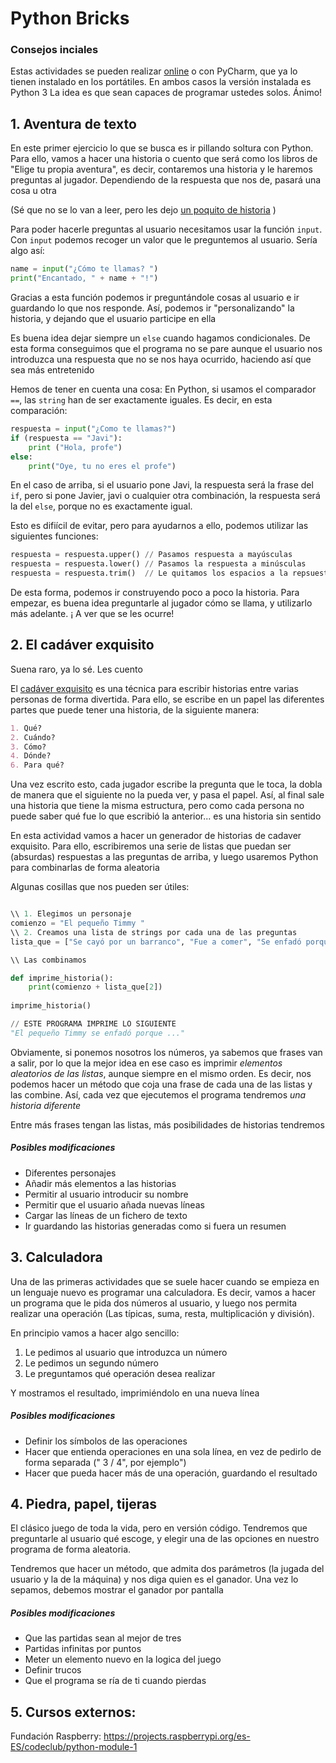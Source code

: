 # Python Bricks

### Consejos inciales
Estas actividades se pueden realizar [online](https://repl.it/) o con PyCharm, que ya lo tienen instalado en los portátiles. En ambos casos la versión instalada es Python 3
La idea es que sean capaces de programar ustedes solos. Ánimo!

## 1. Aventura de texto
En este primer ejercicio lo que se busca es ir pillando soltura con Python. Para ello, vamos a hacer una historia o cuento que será como los libros de "Elige tu propia aventura", es decir, contaremos una historia y le haremos preguntas al jugador. Dependiendo de la respuesta que nos de, pasará una cosa u otra

(Sé que no se lo van a leer, pero les dejo [un poquito de historia](https://es.wikipedia.org/wiki/Aventura_conversacional) )

Para poder hacerle preguntas al usuario necesitamos usar la función `input`. Con `input` podemos recoger un valor que le preguntemos al usuario. Sería algo así:

```python
name = input("¿Cómo te llamas? ")
print("Encantado, " + name + "!")
```
Gracias a esta función podemos ir preguntándole cosas al usuario e ir guardando lo que nos responde. Así, podemos ir "personalizando" la historia, y dejando que el usuario participe en ella

Es buena idea dejar siempre un `else` cuando hagamos condicionales. De esta forma conseguimos que el programa no se pare aunque el usuario nos introduzca una respuesta que no se nos haya ocurrido, haciendo así que sea más entretenido

Hemos de tener en cuenta una cosa: En Python, si usamos el comparador `==`, las `string` han de ser exactamente iguales. Es decir, en esta comparación:
```python
respuesta = input("¿Como te llamas?")
if (respuesta == "Javi"):
    print ("Hola, profe")
else:
    print("Oye, tu no eres el profe")
```

En el caso de arriba, si el usuario pone Javi, la respuesta será la frase del `if`, pero si pone Javier, javi o cualquier otra combinación, la respuesta será la del `else`, porque no es exactamente igual. 

Esto es difiícil de evitar, pero para ayudarnos a ello, podemos utilizar las siguientes funciones:

```python
respuesta = respuesta.upper() // Pasamos respuesta a mayúsculas
respuesta = respuesta.lower() // Pasamos la respuesta a minúsculas
respuesta = respuesta.trim()  // Le quitamos los espacios a la repsuesta al principio y al final
```

De esta forma, podemos ir construyendo poco a poco la historia. Para empezar, es buena idea preguntarle al jugador cómo se llama, y utilizarlo más adelante. ¡ A ver que se les ocurre!

## 2. El cadáver exquisito

Suena raro, ya lo sé. Les cuento

El [cadáver exquisito]() es una técnica para escribir historias entre varias personas de forma divertida. Para ello, se escribe en un papel las diferentes partes que puede tener una historia, de la siguiente manera:
```markdown
1. Qué?
2. Cuándo?
3. Cómo?
4. Dónde?
6. Para qué?
```

Una vez escrito esto, cada jugador escribe la pregunta que le toca, la dobla de manera que el siguiente no la pueda ver, y pasa el papel. Así, al final sale una historia que tiene la misma estructura, pero como cada persona no puede saber qué fue lo que escribió la anterior... es una historia sin sentido

En esta actividad vamos a hacer un generador de historias de cadaver exquisito. Para ello, escribiremos una serie de listas que puedan ser (absurdas) respuestas a las preguntas de arriba, y luego usaremos Python para combinarlas de forma aleatoria

Algunas cosillas que nos pueden ser útiles:
```python

\\ 1. Elegimos un personaje
comienzo = "El pequeño Timmy "
\\ 2. Creamos una lista de strings por cada una de las preguntas
lista_que = ["Se cayó por un barranco", "Fue a comer", "Se enfadó porque"]

\\ Las combinamos

def imprime_historia():
    print(comienzo + lista_que[2])
    
imprime_historia()

// ESTE PROGRAMA IMPRIME LO SIGUIENTE
"El pequeño Timmy se enfadó porque ..."
```

Obviamente, si ponemos nosotros los números, ya sabemos que frases van a salir, por lo que la mejor idea en ese caso es imprimir *elementos aleatorios de las listas*, aunque siempre en el mismo orden. Es decir, nos podemos hacer un método que coja una frase de cada una de las listas y las combine. Así, cada vez que ejecutemos el programa tendremos *una historia diferente*

Entre más frases tengan las listas, más posibilidades de historias tendremos

##### Posibles modificaciones
* Diferentes personajes
* Añadir más elementos a las historias
* Permitir al usuario introducir su nombre
* Permitir que el usuario añada nuevas líneas
* Cargar las líneas de un fichero de texto
* Ir guardando las historias generadas como si fuera un resumen


## 3. Calculadora

Una de las primeras actividades que se suele hacer cuando se empieza en un lenguaje nuevo es programar una calculadora. Es decir, vamos a hacer un programa que le pida dos números al usuario, y luego nos permita realizar una operación (Las típicas, suma, resta, multiplicación y división).

En principio vamos a hacer algo sencillo:
1. Le pedimos al usuario que introduzca un número
2. Le pedimos un segundo número
3. Le preguntamos qué operación desea realizar

Y mostramos el resultado, imprimiéndolo en una nueva línea

##### Posibles modificaciones
* Definir los símbolos de las operaciones
* Hacer que entienda operaciones en una sola línea, en vez de pedirlo de forma separada (" 3 / 4", por ejemplo")
* Hacer que pueda hacer más de una operación, guardando el resultado

## 4. Piedra, papel, tijeras
El clásico juego de toda la vida, pero en versión código. Tendremos que preguntarle al usuario qué escoge, y elegir una de las opciones en nuestro programa de forma aleatoria.

Tendremos que hacer un método, que admita dos parámetros (la jugada del usuario y la de la máquina) y nos diga quien es el ganador. Una vez lo sepamos, debemos mostrar el ganador por pantalla

##### Posibles modificaciones
* Que las partidas sean al mejor de tres
* Partidas infinitas por puntos
* Meter un elemento nuevo en la logica del juego
* Definir trucos
* Que el programa se ría de ti cuando pierdas

## 5. Cursos externos:
Fundación Raspberry:
https://projects.raspberrypi.org/es-ES/codeclub/python-module-1
 



